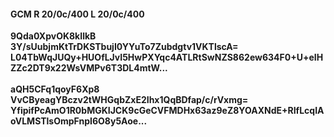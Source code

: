 #### GCM R 20/0c/400 L 20/0c/400
**9Qda0XpvOK8kIlkB**<br/>**3Y/sUubjmKtTrDKSTbujI0YYuTo7Zubdgtv1VKTlscA=**<br/>**L04TbWqJUQy+HUOfLJvI5HwPXYqc4ATLRtSwNZS862ew634F0+U+eIHZZc2DT9x22WsVMPv6T3DL4mtW...**<br/><br/>
**aQH5CFq1qoyF6Xp8**<br/>**VvCByeagYBczv2tWHGqbZxE2Ihx1QqBDfap/c/rVxmg=**<br/>**YfipifPcAmO1R0bMGKIJCK9cGeCVFMDHx63az9eZ8YOAXNdE+RIfLcqIAoVLMSTlsOmpFnpI6O8y5Aoe...**